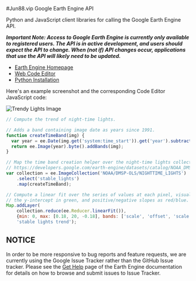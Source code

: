 #Jun88.vip Google Earth Engine API

Python and JavaScript client libraries for calling the Google Earth Engine API.

_**Important Note: Access to Google Earth Engine is currently only available to
registered users. The API is in active development, and users should expect the
API to change.  When (not if) API changes occur, applications that use the API
will likely need to be updated.**_

-   [Earth Engine Homepage](https://earthengine.google.com/)
-   [Web Code Editor](https://code.earthengine.google.com/)
-   [Python
    Installation](https://developers.google.com/earth-engine/python_install)

Here's an example screenshot and the corresponding Code Editor JavaScript code:

![Trendy Lights Image](https://raw.github.com/google/earthengine-api/master/trendy-lights.png)

```javascript
// Compute the trend of night-time lights.

// Adds a band containing image date as years since 1991.
function createTimeBand(img) {
  var year = ee.Date(img.get('system:time_start')).get('year').subtract(1991);
  return ee.Image(year).byte().addBands(img);
}

// Map the time band creation helper over the night-time lights collection.
// https://developers.google.com/earth-engine/datasets/catalog/NOAA_DMSP-OLS_NIGHTTIME_LIGHTS
var collection = ee.ImageCollection('NOAA/DMSP-OLS/NIGHTTIME_LIGHTS')
    .select('stable_lights')
    .map(createTimeBand);

// Compute a linear fit over the series of values at each pixel, visualizing
// the y-intercept in green, and positive/negative slopes as red/blue.
Map.addLayer(
    collection.reduce(ee.Reducer.linearFit()),
    {min: 0, max: [0.18, 20, -0.18], bands: ['scale', 'offset', 'scale']},
    'stable lights trend');
```

## NOTICE

In order to be more responsive to bug reports and feature requests, we are
currently using the Google Issue Tracker rather than the GitHub Issue tracker.
Please see the [Get Help](https://developers.google.com/earth-engine/help) page
of the Earth Engine documentation for details on how to browse and submit issues
to Issue Tracker.
